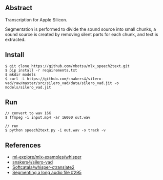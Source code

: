 ## Abstract
Transcription for Apple Silicon.

Segmentation is performed to divide the sound source into small chunks, a sound source is created by removing silent parts for each chunk, and text is extracted.

## Install
```
$ git clone https://github.com/mbotsu/mlx_speech2text.git
$ pip install -r requirements.txt
$ mkdir models
$ curl -L https://github.com/snakers4/silero-vad/raw/master/src/silero_vad/data/silero_vad.jit -o models/silero_vad.jit 
```

## Run
```
// convert to wav 16K
$ ffmpeg -i input.mp4 -ar 16000 out.wav

// run
$ python speech2text.py -i out.wav -o track -v
```

## References
- [ml-explore/mlx-examples/whisper](https://github.com/ml-explore/mlx-examples/tree/main/whisper)
- [snakers4/silero-vad](https://github.com/snakers4/silero-vad)
- [Softcatala/whisper-ctranslate2](https://github.com/Softcatala/whisper-ctranslate2)
- [Segmenting a long audio file #295](https://github.com/snakers4/silero-vad/discussions/295)

